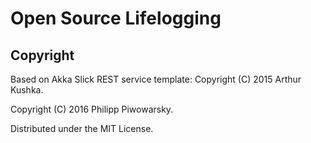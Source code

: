 Open Source Lifelogging
=======================



## Copyright

Based on Akka Slick REST service template: Copyright (C) 2015 Arthur Kushka.

Copyright (C) 2016 Philipp Piwowarsky.

Distributed under the MIT License.
